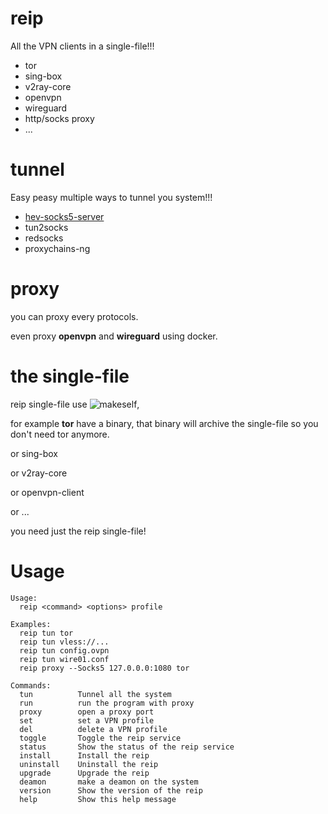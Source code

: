 # reip
All the VPN clients in a single-file!!!
- tor
- sing-box
- v2ray-core
- openvpn
- wireguard
- http/socks proxy
- ...

# tunnel
Easy peasy multiple ways to tunnel you system!!!
- [hev-socks5-server](https://github.com/heiher/hev-socks5-tunnel)
- tun2socks
- redsocks
- proxychains-ng

# proxy
you can proxy every protocols.

even proxy **openvpn** and **wireguard** using docker.

# the single-file
reip single-file use ![makeself](https://github.com/megastep/makeself),

for example **tor** have a binary, that binary will archive the single-file so you don't need tor anymore.

or sing-box

or v2ray-core

or openvpn-client

or ...

you need just the reip single-file!

# Usage
```
Usage:
  reip <command> <options> profile

Examples:
  reip tun tor
  reip tun vless://...
  reip tun config.ovpn
  reip tun wire01.conf
  reip proxy --Socks5 127.0.0.0:1080 tor

Commands:
  tun          Tunnel all the system
  run          run the program with proxy
  proxy        open a proxy port
  set          set a VPN profile
  del          delete a VPN profile
  toggle       Toggle the reip service
  status       Show the status of the reip service
  install      Install the reip
  uninstall    Uninstall the reip
  upgrade      Upgrade the reip
  deamon       make a deamon on the system
  version      Show the version of the reip
  help         Show this help message
```
